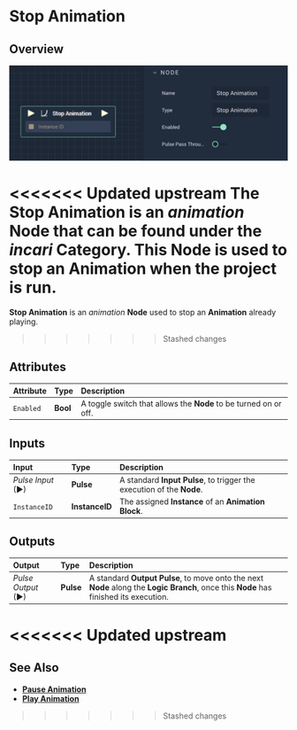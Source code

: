 # Stop Animation

## Overview

![The Stop Animation Node.](../../../.gitbook/assets/stopanimation.png)

<<<<<<< Updated upstream
The **Stop Animation** is an _animation_ **Node** that can be found under the _incari_ **Category**. This **Node** is used to stop an **Animation** when the project is run.
=======
**Stop Animation** is an _animation_ **Node** used to stop an **Animation** already playing.
>>>>>>> Stashed changes

## Attributes

| Attribute | Type | Description |
| :--- | :--- | :--- |
| `Enabled` | **Bool** | A toggle switch that allows the **Node** to be turned on or off. |

## Inputs

| Input | Type | Description |
| :--- | :--- | :--- |
| _Pulse Input_ \(►\) | **Pulse** | A standard **Input Pulse**, to trigger the execution of the **Node**. |
| `InstanceID` | **InstanceID** | The assigned **Instance** of an **Animation Block**. |

## Outputs

| Output | Type | Description |
| :--- | :--- | :--- |
| _Pulse Output_ \(►\) | **Pulse** | A standard **Output Pulse**, to move onto the next **Node** along the **Logic Branch**, once this **Node** has finished its execution. |

<<<<<<< Updated upstream
=======
## See Also 

* [**Pause Animation**](pauseanimation.md)
* [**Play Animation**](playanimation.md)
>>>>>>> Stashed changes
